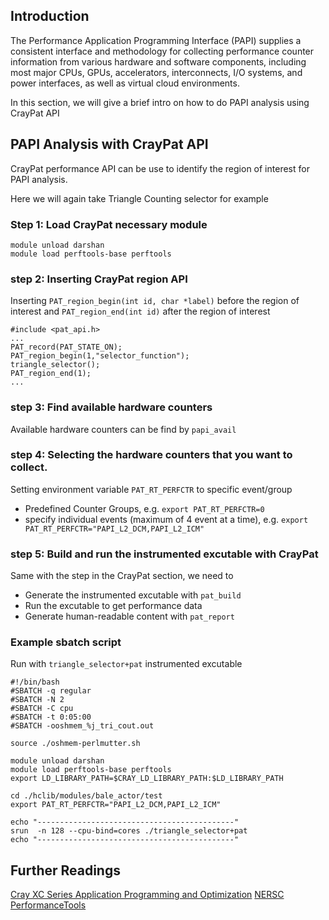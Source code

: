 ## Introduction

The Performance Application Programming Interface (PAPI) supplies a consistent interface and methodology for collecting performance counter information from various hardware and software components, including most major CPUs, GPUs, accelerators, interconnects, I/O systems, and power interfaces, as well as virtual cloud environments.

  In this section, we will give a brief intro on how to do PAPI analysis using CrayPat API

## PAPI Analysis with CrayPat API
CrayPat performance API can be use to identify the region of interest for PAPI analysis.

Here we will again take Triangle Counting selector for example

### Step 1: Load CrayPat necessary module
```
module unload darshan
module load perftools-base perftools
```

### step 2: Inserting CrayPat region API
Inserting  `PAT_region_begin(int id, char *label)` before the region of interest and  `PAT_region_end(int id)` after the region of interest
```
#include <pat_api.h>
...
PAT_record(PAT_STATE_ON);
PAT_region_begin(1,"selector_function");
triangle_selector();
PAT_region_end(1);
...
```

### step 3: Find available hardware counters 
Available hardware counters can be find by `papi_avail`

### step 4: Selecting the hardware counters that you want to collect.
Setting environment variable `PAT_RT_PERFCTR` to specific event/group
 - Predefined Counter Groups, e.g. `export PAT_RT_PERFCTR=0`
 - specify individual events (maximum of 4 event at a time), e.g. `export PAT_RT_PERFCTR="PAPI_L2_DCM,PAPI_L2_ICM"`
 
### step 5: Build and run the instrumented excutable with CrayPat
Same with the step in the CrayPat section, we need to 
- Generate the instrumented excutable with `pat_build` 
- Run the excutable to get performance data
- Generate human-readable content with `pat_report`

### Example sbatch script

Run with `triangle_selector+pat` instrumented excutable
```
#!/bin/bash
#SBATCH -q regular
#SBATCH -N 2
#SBATCH -C cpu
#SBATCH -t 0:05:00
#SBATCH -ooshmem_%j_tri_cout.out    

source ./oshmem-perlmutter.sh

module unload darshan
module load perftools-base perftools
export LD_LIBRARY_PATH=$CRAY_LD_LIBRARY_PATH:$LD_LIBRARY_PATH

cd ./hclib/modules/bale_actor/test
export PAT_RT_PERFCTR="PAPI_L2_DCM,PAPI_L2_ICM"

echo "--------------------------------------------"
srun  -n 128 --cpu-bind=cores ./triangle_selector+pat
echo "--------------------------------------------"
```

## Further Readings
[Cray XC Series Application Programming and Optimization](https://www.nersc.gov/assets/Uploads/TR-CPO-NERSC-20190211-2.pdf) 
[NERSC PerformanceTools](https://www.nersc.gov/assets/Uploads/PerformanceTools.pdf)
